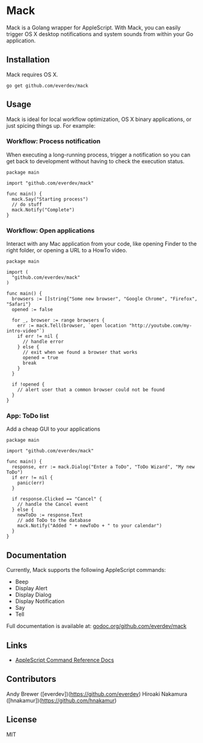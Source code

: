 # Mack
Mack is a Golang wrapper for AppleScript. With Mack, you can easily trigger OS X desktop notifications and system sounds from within your Go application.

## Installation
Mack requires OS X.

`go get github.com/everdev/mack`

## Usage
Mack is ideal for local workflow optimization, OS X binary applications, or just spicing things up. For example:

### Workflow: Process notification
When executing a long-running process, trigger a notification so you can get back to development without having to check the execution status.
```
package main

import "github.com/everdev/mack"

func main() {
  mack.Say("Starting process")
  // do stuff
  mack.Notify("Complete")
}
```

### Workflow: Open applications
Interact with any Mac application from your code, like opening Finder to the right folder, or opening a URL to a HowTo video.
```
package main

import (
  "github.com/everdev/mack"
)

func main() {
  browsers := []string{"Some new browser", "Google Chrome", "Firefox", "Safari"}
  opened := false

  for _, browser := range browsers {
    err := mack.Tell(browser, `open location "http://youtube.com/my-intro-video"`)
    if err != nil {
      // handle error
    } else {
      // exit when we found a browser that works
      opened = true
      break
    }
  }

  if !opened {
    // alert user that a common browser could not be found
  }
}
```

### App: ToDo list
Add a cheap GUI to your applications
```
package main

import "github.com/everdev/mack"

func main() {
  response, err := mack.Dialog("Enter a ToDo", "ToDo Wizard", "My new ToDo")
  if err != nil {
    panic(err)
  }

  if response.Clicked == "Cancel" {
    // handle the Cancel event
  } else {
    newToDo := response.Text
    // add ToDo to the database
    mack.Notify("Added " + newToDo + " to your calendar")  
  }
}
```

## Documentation
Currently, Mack supports the following AppleScript commands:
* Beep
* Display Alert
* Display Dialog
* Display Notification
* Say
* Tell

Full documentation is available at: [godoc.org/github.com/everdev/mack](http://godoc.org/github.com/everdev/mack)

## Links
* [AppleScript Command Reference Docs](https://developer.apple.com/library/mac/documentation/AppleScript/Conceptual/AppleScriptLangGuide/reference/ASLR_cmds.html)

## Contributors
Andy Brewer ([everdev])(https://github.com/everdev)
Hiroaki Nakamura ([hnakamur])(https://github.com/hnakamur)

## License
MIT
